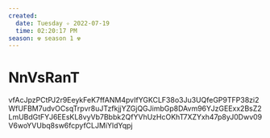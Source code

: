 ```yaml
---
created:
  date: Tuesday ✧ 2022-07-19
  time: 02:20:17 PM
season: ☢ season 1 ☢
---
```


# NnVsRanT

vfAcJpzPCtPJ2r9EeykFeK7ffANM4pvIfYGKCLF38o3Ju3UQfeGP9TFP38zi2WfUFBM7udvOCsqTrpvr8uJTzfkjjYZGjQGJimbGp8DAvm96YJzGEExx2BsZ2LmUBdGtFYJ6EEsKL8vyVb7Bbbk2QfYVhUzHcOKhT7XZYxh47p8yJ0Dwv09V6woYVUbq8sw6fcpyfCLJMiYldYqpj
